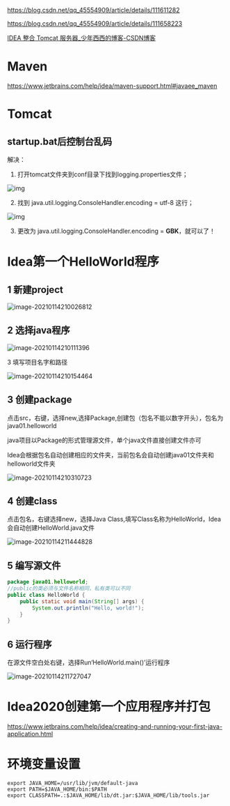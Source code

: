 https://blog.csdn.net/qq_45554909/article/details/111611282

https://blog.csdn.net/qq_45554909/article/details/111658223



[IDEA 整合 Tomcat 服务器_少年西西的博客-CSDN博客](https://blog.csdn.net/qq_45554909/article/details/111712970)



# Maven

https://www.jetbrains.com/help/idea/maven-support.html#javaee_maven

# Tomcat 

## startup.bat后控制台乱码

解决：

1. 打开tomcat文件夹到conf目录下找到logging.properties文件；

![img](https://i.loli.net/2021/01/19/I9AcdRgSmOfWzGt.jpg)

2. 找到 java.util.logging.ConsoleHandler.encoding = utf-8 这行；

![img](https://i.loli.net/2021/01/19/7u5pa8k1Y6zTNnR.jpg)

3. 更改为 java.util.logging.ConsoleHandler.encoding = **GBK**，就可以了！



# Idea第一个HelloWorld程序

## 1 新建project

![image-20210114210026812](https://i.loli.net/2021/01/14/tnEo2gLlDzYwUMd.png)



## 2 选择java程序

![image-20210114210111396](https://i.loli.net/2021/01/14/Ee1PvhQokOY53zr.png)

3 填写项目名字和路径

![image-20210114210154464](https://i.loli.net/2021/01/14/DJ7Or5sxQtGCBZY.png)



## 3 创建package

点击src，右键，选择new,选择Package,创建包（包名不能以数字开头），包名为java01.helloworld

java项目以Package的形式管理源文件，单个java文件直接创建文件亦可

Idea会根据包名自动创建相应的文件夹，当前包名会自动创建java01文件夹和helloworld文件夹

![image-20210114210310723](https://i.loli.net/2021/01/14/sk6elCIic5RPTtv.png)



## 4 创建class

点击包名，右键选择new，选择Java Class,填写Class名称为HelloWorld，Idea会自动创建HelloWorld.java文件

![image-20210114211444828](https://i.loli.net/2021/01/14/wKWP6b4Uexv7QfJ.png)



## 5 编写源文件

```java
package java01.helloworld;
//public的类必须与文件名称相同，私有类可以不同
public class HelloWorld {
    public static void main(String[] args) {
        System.out.println("Hello, world!");
    }
}
```



## 6 运行程序

在源文件空白处右键，选择Run‘HelloWorld.main()’运行程序

![image-20210114211727047](https://i.loli.net/2021/01/14/QmokPpAU2zyciIh.png)

# Idea2020创建第一个应用程序并打包

https://www.jetbrains.com/help/idea/creating-and-running-your-first-java-application.html





# 环境变量设置

```
export JAVA_HOME=/usr/lib/jvm/default-java
export PATH=$JAVA_HOME/bin:$PATH 
export CLASSPATH=.:$JAVA_HOME/lib/dt.jar:$JAVA_HOME/lib/tools.jar
```

